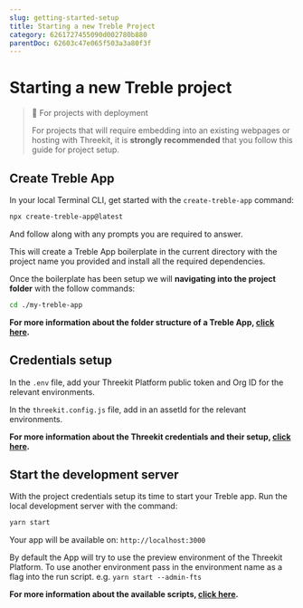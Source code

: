 ```yaml
---
slug: getting-started-setup
title: Starting a new Treble Project
category: 6261727455090d002780b880
parentDoc: 62603c47e065f503a3a80f3f
---
```


# Starting a new Treble project

> 📘 For projects with deployment
>
> For projects that will require embedding into an existing webpages or hosting with Threekit, it is **strongly recommended** that you follow this guide for project setup.

## Create Treble App

In your local Terminal CLI, get started with the `create-treble-app` command:

```bash
npx create-treble-app@latest
```

And follow along with any prompts you are required to answer.

This will create a Treble App boilerplate in the current directory with the project name you provided and install all the required dependencies.

Once the boilerplate has been setup we will **navigating into the project folder** with the follow commands:

```bash
cd ./my-treble-app
```

**For more information about the folder structure of a Treble App, [click here](main-concepts-folder-structure).**

## Credentials setup

In the `.env` file, add your Threekit Platform public token and Org ID for the relevant environments.

In the `threekit.config.js` file, add in an assetId for the relevant environments.

**For more information about the Threekit credentials and their setup, [click here](main-concepts-credentials).**

## Start the development server

With the project credentials setup its time to start your Treble app. Run the local development server with the command:

```bash
yarn start
```

Your app will be available on: `http://localhost:3000`

By default the App will try to use the preview environment of the Threekit Platform. To use another environment pass in the environment name as a flag into the run script. e.g. `yarn start --admin-fts`

**For more information about the available scripts, [click here](main-concepts-scripts).**

